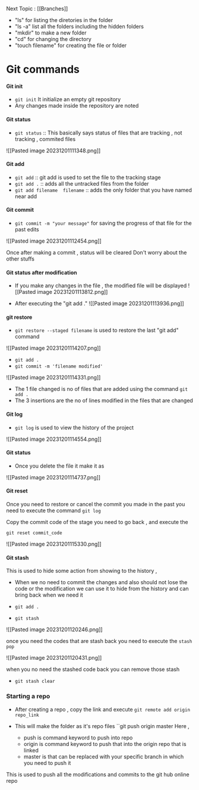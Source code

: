 Next Topic : [[Branches]] 

- "ls" for listing the diretories in the folder
- "ls -a" list all the folders including the hidden folders
- "mkdir" to make a new folder 
- "cd" for changing the directory 
- "touch filename" for creating the file or folder


# Git commands

#### Git init

- ``git init`` It initialize an empty git repository
- Any changes made inside the repository are noted 
#### Git status
- ``git status`` :: This basically says status of files that are tracking , not tracking , commited files

![[Pasted image 20231201111348.png]]

#### Git add 

- ``git add`` :: git add is used to set the file to the tracking stage
- ``git add .`` :: adds all the untracked files from the folder
- ``git add filename  filename`` :: adds the only folder that you have named near add

#### Git commit 

- ``git commit -m "your message"`` for saving the progress of that file for the past edits

![[Pasted image 20231201112454.png]]

Once after making a commit , status will be cleared
Don't worry about the other stuffs

#### Git status after modification

- If you make any changes in the file , the modified file will be displayed
![[Pasted image 20231201113812.png]]

- After executing the "git add ."
![[Pasted image 20231201113936.png]]

#### git restore 

- ``git restore --staged filename`` is used to restore the last "git add" command

![[Pasted image 20231201114207.png]]

- ``git add .``
- ``git commit -m 'filename modified'``

![[Pasted image 20231201114331.png]]
- The 1 file changed is no of files that are added using the command ``git add .``
- The 3 insertions are the no of lines modified in the files that are changed

#### Git log 

- ``git log`` is used to view the history of the project 

![[Pasted image 20231201114554.png]]

#### Git status 

- Once you delete the file it make it as 

![[Pasted image 20231201114737.png]]

#### Git reset

Once you need to restore or cancel the commit you made in the past you need to execute the command ``git log``

Copy the commit code of the stage you need to go back , and execute the 

``git reset commit_code``

![[Pasted image 20231201115330.png]]

#### Git stash

This is used to hide some action from showing to the history , 
- When we no need to commit the changes and also should not lose the code or the modification we can use it to hide from the history and can bring back when we need it

- ``git add .``
- ``git stash``

![[Pasted image 20231201120246.png]]

once you need the codes that are stash back you need to execute the ``stash pop``

![[Pasted image 20231201120431.png]]

when you no need the stashed code back you can remove those stash

- ``git stash clear``

### Starting a repo

- After creating a repo , copy the link and execute 
	 ``git remote add origin repo_link``

- This will make the folder as it's repo files 
	 ``git push origin master
	 Here , 
	 -  push is command keyword to push into repo
	 -  origin is command keyword to push that into the origin repo that is linked
	 -  master is that can be replaced with your specific branch in which you need to push it
	 
 This is used to push all the modifications and commits to the git hub online repo